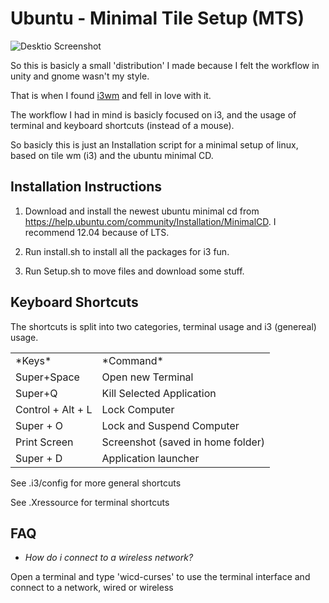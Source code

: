 # Ubuntu - Minimal Tile Setup (MTS)

![Desktio Screenshot](https://raw.github.com/charnley/ubuntu-mts/master/screenshots/screenshot_1.png)


So this is basicly a small 'distribution' I made because I felt the workflow in
unity and gnome wasn't my style. 

That is when I found [i3wm](http://i3wm.org/) and fell in love with it.

The workflow I had in mind is basicly focused on i3, and the usage of terminal and
keyboard shortcuts (instead of a mouse). 

So basicly this is just an
Installation script for a minimal setup of linux, based on tile wm (i3) and the ubuntu minimal CD.

## Installation Instructions

1. Download and install the newest ubuntu minimal cd from
https://help.ubuntu.com/community/Installation/MinimalCD.
I recommend 12.04 because of LTS.

2. Run install.sh to install all the packages for i3 fun.

3. Run Setup.sh to move files and download some stuff.

## Keyboard Shortcuts

The shortcuts is split into two categories, terminal usage and i3 (genereal)
usage.

<table>
  <tr><td>*Keys*</td><td>*Command*</td></tr>
  <tr><td>Super+Space</td><td>Open new Terminal</td></tr>
  <tr><td>Super+Q</td><td>Kill Selected Application</td></tr>
  <tr><td>Control + Alt + L</td><td> Lock Computer</td></tr>
  <tr><td>Super + O</td><td> Lock and Suspend Computer </td></tr>
  <tr><td>Print Screen </td><td> Screenshot (saved in home folder) </td></tr>
  <tr><td>Super + D </td><td> Application launcher </td></tr>
</table>

See .i3/config for more general shortcuts

See .Xressource for terminal shortcuts


## FAQ

* *How do i connect to a wireless network?*

Open a terminal and type 'wicd-curses' to use
the terminal interface and connect to a network,
wired or wireless

